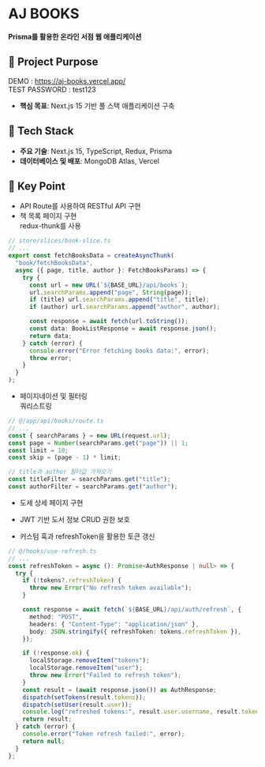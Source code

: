 # AJ BOOKS

**Prisma를 활용한 온라인 서점 웹 애플리케이션**

## 🎯 **Project Purpose**  
  DEMO : https://aj-books.vercel.app/  
  TEST PASSWORD : test123

- **핵심 목표**: Next.js 15 기반 풀 스택 애플리케이션 구축

## 🔨 **Tech Stack**

- **주요 기술**: Next.js 15, TypeScript, Redux, Prisma
- **데이터베이스 및 배포**: MongoDB Atlas, Vercel

## 📝 **Key Point**

- API Route를 사용하여 RESTful API 구현
- 책 목록 페이지 구현  
  redux-thunk를 사용

```typescript
// store/slices/book-slice.ts
// ...
export const fetchBooksData = createAsyncThunk(
  "book/fetchBooksData",
  async ({ page, title, author }: FetchBooksParams) => {
    try {
      const url = new URL(`${BASE_URL}/api/books`);
      url.searchParams.append("page", String(page));
      if (title) url.searchParams.append("title", title);
      if (author) url.searchParams.append("author", author);

      const response = await fetch(url.toString());
      const data: BookListResponse = await response.json();
      return data;
    } catch (error) {
      console.error("Error fetching books data:", error);
      throw error;
    }
  }
);
```

- 페이지네이션 및 필터링  
  쿼리스트링

```typescript
// @/app/api/books/route.ts
// ...
const { searchParams } = new URL(request.url);
const page = Number(searchParams.get("page")) || 1;
const limit = 10;
const skip = (page - 1) * limit;

// title과 author 필터값 가져오기
const titleFilter = searchParams.get("title");
const authorFilter = searchParams.get("author");
```
- 도세 상세 페이지 구현
- JWT 기반 도서 정보 CRUD 권한 보호

- 커스텀 훅과 refreshToken을 활용한 토큰 갱신

```typescript
// @/hooks/use-refresh.ts
// ...
const refreshToken = async (): Promise<AuthResponse | null> => {
  try {
    if (!tokens?.refreshToken) {
      throw new Error("No refresh token available");
    }

    const response = await fetch(`${BASE_URL}/api/auth/refresh`, {
      method: "POST",
      headers: { "Content-Type": "application/json" },
      body: JSON.stringify({ refreshToken: tokens.refreshToken }),
    });

    if (!response.ok) {
      localStorage.removeItem("tokens");
      localStorage.removeItem("user");
      throw new Error("Failed to refresh token");
    }
    const result = (await response.json()) as AuthResponse;
    dispatch(setTokens(result.tokens));
    dispatch(setUser(result.user));
    console.log("refreshed tokens:", result.user.username, result.tokens);
    return result;
  } catch (error) {
    console.error("Token refresh failed:", error);
    return null;
  }
};
```